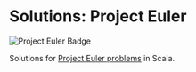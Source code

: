 # Solutions: Project Euler

![Project Euler Badge](https://projecteuler.net/profile/aa8y.png)

Solutions for [Project Euler problems](https://projecteuler.net/archives) in Scala.
